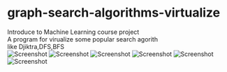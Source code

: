 # graph-search-algorithms-virtualize
Introduce to Machine Learning course project
<br>
A program for virualize some popular search agorith<br>
like Djiktra,DFS,BFS
<br>
![Screenshot](../master/screenshot/1.PNG?raw=true "Screenshot")
![Screenshot](../master/screenshot/2.PNG?raw=true "Screenshot")
![Screenshot](../master/screenshot/3.PNG?raw=true "Screenshot")
![Screenshot](../master/screenshot/4.PNG?raw=true "Screenshot")
![Screenshot](../master/screenshot/5.PNG?raw=true "Screenshot")
![Screenshot](../master/screenshot/6.PNG?raw=true "Screenshot")
